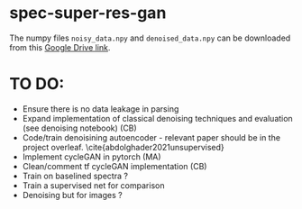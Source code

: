 # spec-super-res-gan

The numpy files `noisy_data.npy` and `denoised_data.npy` can be downloaded from this [Google Drive link](https://drive.google.com/drive/folders/1owS0jEbU93z9XDw_owVr5Fti1AVfQzL0?usp=sharing).

# TO DO:
- Ensure there is no data leakage in parsing 
- Expand implementation of classical denoising techniques and evaluation (see denoising notebook) (CB)
- Code/train denoisining autoencoder - relevant paper should be in the project overleaf. \cite{abdolghader2021unsupervised} 
- Implement cycleGAN in pytorch (MA)
- Clean/comment tf cycleGAN implementation (CB)
- Train on baselined spectra ?
- Train a supervised net for comparison
- Denoising but for images ?